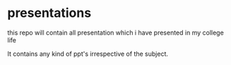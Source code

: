 # presentations
this repo will contain all presentation which i have presented in my college life

It contains any kind of ppt's irrespective of the subject.

